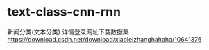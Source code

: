 # text-class-cnn-rnn
新闻分类(文本分类)
详情登录网址下载数据集 https://download.csdn.net/download/xiaoleizhanghahaha/10641376
